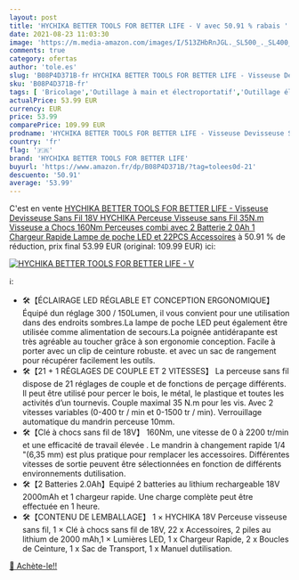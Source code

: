 ```yaml
---
layout: post
title: 'HYCHIKA BETTER TOOLS FOR BETTER LIFE - V avec 50.91 % rabais '
date: 2021-08-23 11:03:30
image: 'https://m.media-amazon.com/images/I/513ZHbRnJGL._SL500_._SL400_.jpg'
comments: true
category: ofertas
author: 'tole.es'
slug: 'B08P4D371B-fr HYCHIKA BETTER TOOLS FOR BETTER LIFE - Visseuse Devisseuse...'
sku: 'B08P4D371B-fr'
tags: [ 'Bricolage','Outillage à main et électroportatif','Outillage électroportatif','Perceuse-visseuse','Perceuses','hychika better tools for better life', ]
actualPrice: 53.99 EUR
currency: EUR
price: 53.99
comparePrice: 109.99 EUR
prodname: 'HYCHIKA BETTER TOOLS FOR BETTER LIFE - Visseuse Devisseuse Sans Fil 18V  HYCHIKA Perceuse Visseuse sans Fil 35N.m  Visseuse a Chocs 160Nm  Perceuses combi  avec 2 Batterie 2 0Ah  1 Chargeur Rapide  Lampe de poche LED et 22PCS Accessoires'
country: 'fr'
flag: '🇫🇷'
brand: 'HYCHIKA BETTER TOOLS FOR BETTER LIFE'
buyurl: 'https://www.amazon.fr/dp/B08P4D371B/?tag=tolees0d-21'
descuento: '50.91'
average: '53.99'
---
```


C'est en vente [HYCHIKA BETTER TOOLS FOR BETTER LIFE - Visseuse Devisseuse Sans Fil 18V  HYCHIKA Perceuse Visseuse sans Fil 35N.m  Visseuse a Chocs 160Nm  Perceuses combi  avec 2 Batterie 2 0Ah  1 Chargeur Rapide  Lampe de poche LED et 22PCS Accessoires](https://www.amazon.fr/dp/B08P4D371B/?tag=tolees0d-21)  à  50.91 % de réduction, prix final  53.99 EUR (original: 109.99 EUR) ici:

[![HYCHIKA BETTER TOOLS FOR BETTER LIFE - V](https://m.media-amazon.com/images/I/513ZHbRnJGL._SL500_._SL400_.jpg)](https://www.amazon.fr/dp/B08P4D371B/?tag=tolees0d-21)

ℹ️:

- 🛠️【ÉCLAIRAGE LED RÉGLABLE ET CONCEPTION ERGONOMIQUE】 Équipé dun réglage 300 / 150Lumen, il vous convient pour une utilisation dans des endroits sombres.La lampe de poche LED peut également être utilisée comme alimentation de secours.La poignée antidérapante est très agréable au toucher grâce à son ergonomie conception. Facile à porter avec un clip de ceinture robuste. et avec un sac de rangement pour récupérer facilement les outils.
- 🛠️【21 + 1 RÉGLAGES DE COUPLE ET 2 VITESSES】 La perceuse sans fil dispose de 21 réglages de couple et de fonctions de perçage différents. Il peut être utilisé pour percer le bois, le métal, le plastique et toutes les activités d’un tournevis. Couple maximal 35 N.m pour les vis. Avec 2 vitesses variables (0-400 tr / min et 0-1500 tr / min). Verrouillage automatique du mandrin perceuse 10mm.
- 🛠️【Clé à chocs sans fil de 18V】 160Nm, une vitesse de 0 à 2200 tr/min et une efficacité de travail élevée . Le mandrin à changement rapide 1/4 "(6,35 mm) est plus pratique pour remplacer les accessoires. Différentes vitesses de sortie peuvent être sélectionnées en fonction de différents environnements dutilisation.
- 🛠️【2 Batteries 2.0Ah】Equipé 2 batteries au lithium rechargeable 18V 2000mAh et 1 chargeur rapide. Une charge complète peut être effectuée en 1 heure.
- 🛠️【CONTENU DE LEMBALLAGE】 1 × HYCHIKA 18V Perceuse visseuse sans fil, 1 × Clé à chocs sans fil de 18V, 22 x Accessoires, 2 piles au lithium de 2000 mAh,1 × Lumières LED, 1 x Chargeur Rapide, 2 x Boucles de Ceinture, 1 x Sac de Transport, 1 x Manuel dutilisation.

[🛒 Achète-le!!](https://www.amazon.fr/dp/B08P4D371B/?tag=tolees0d-21)
